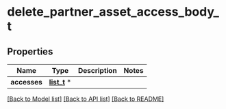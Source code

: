 # delete_partner_asset_access_body_t

## Properties
Name | Type | Description | Notes
------------ | ------------- | ------------- | -------------
**accesses** | [**list_t**](delete_partner_asset_access_body_accesses_inner.md) \* |  | 

[[Back to Model list]](../README.md#documentation-for-models) [[Back to API list]](../README.md#documentation-for-api-endpoints) [[Back to README]](../README.md)


